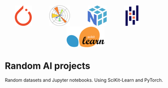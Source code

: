 <h6 align="center">
    <img src="./images/pytorch.png" height=64>
    &nbsp;&nbsp;&nbsp;&nbsp;&nbsp;&nbsp;&nbsp;&nbsp;&nbsp;&nbsp;&nbsp;&nbsp;
    <img src="./images/matplotlib.png" height=64>
    &nbsp;&nbsp;&nbsp;&nbsp;&nbsp;&nbsp;&nbsp;&nbsp;&nbsp;&nbsp;&nbsp;&nbsp;
    <img src="./images/numpy.png" height=64>
    &nbsp;&nbsp;&nbsp;&nbsp;&nbsp;&nbsp;&nbsp;&nbsp;&nbsp;&nbsp;&nbsp;&nbsp;
    <img src="./images/pandas.png" height=64>
    &nbsp;&nbsp;&nbsp;&nbsp;&nbsp;&nbsp;&nbsp;&nbsp;&nbsp;&nbsp;&nbsp;&nbsp;
    <img src="./images/sklearn.png" height=64>
</h6>

# Random AI projects

Random datasets and Jupyter notebooks. Using SciKit-Learn and PyTorch.
